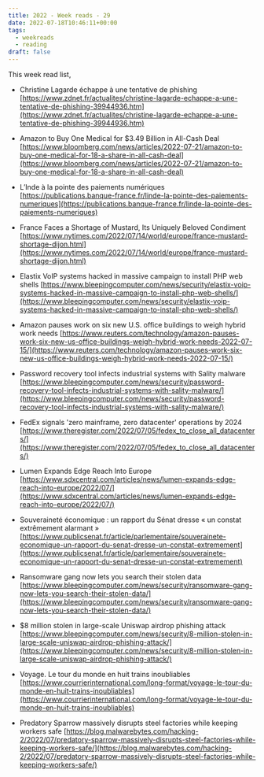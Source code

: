 ```yaml
---
title: 2022 - Week reads - 29
date: 2022-07-18T10:46:11+00:00
tags:
  - weekreads
  - reading
draft: false
---
```


This week read list,

- Christine Lagarde échappe à une tentative de phishing
[https://www.zdnet.fr/actualites/christine-lagarde-echappe-a-une-tentative-de-phishing-39944936.htm](https://www.zdnet.fr/actualites/christine-lagarde-echappe-a-une-tentative-de-phishing-39944936.htm)  

- Amazon to Buy One Medical for $3.49 Billion in All-Cash Deal
[https://www.bloomberg.com/news/articles/2022-07-21/amazon-to-buy-one-medical-for-18-a-share-in-all-cash-deal](https://www.bloomberg.com/news/articles/2022-07-21/amazon-to-buy-one-medical-for-18-a-share-in-all-cash-deal)  

- L’Inde à la pointe des paiements numériques
[https://publications.banque-france.fr/linde-la-pointe-des-paiements-numeriques](https://publications.banque-france.fr/linde-la-pointe-des-paiements-numeriques)  

- France Faces a Shortage of Mustard, Its Uniquely Beloved Condiment
[https://www.nytimes.com/2022/07/14/world/europe/france-mustard-shortage-dijon.html](https://www.nytimes.com/2022/07/14/world/europe/france-mustard-shortage-dijon.html)  

- Elastix VoIP systems hacked in massive campaign to install PHP web shells
[https://www.bleepingcomputer.com/news/security/elastix-voip-systems-hacked-in-massive-campaign-to-install-php-web-shells/](https://www.bleepingcomputer.com/news/security/elastix-voip-systems-hacked-in-massive-campaign-to-install-php-web-shells/)  

- Amazon pauses work on six new U.S. office buildings to weigh hybrid work needs
[https://www.reuters.com/technology/amazon-pauses-work-six-new-us-office-buildings-weigh-hybrid-work-needs-2022-07-15/](https://www.reuters.com/technology/amazon-pauses-work-six-new-us-office-buildings-weigh-hybrid-work-needs-2022-07-15/)  

- Password recovery tool infects industrial systems with Sality malware
[https://www.bleepingcomputer.com/news/security/password-recovery-tool-infects-industrial-systems-with-sality-malware/](https://www.bleepingcomputer.com/news/security/password-recovery-tool-infects-industrial-systems-with-sality-malware/)  

- FedEx signals 'zero mainframe, zero datacenter' operations by 2024
[https://www.theregister.com/2022/07/05/fedex_to_close_all_datacenters/](https://www.theregister.com/2022/07/05/fedex_to_close_all_datacenters/)  

- Lumen Expands Edge Reach Into Europe
[https://www.sdxcentral.com/articles/news/lumen-expands-edge-reach-into-europe/2022/07/](https://www.sdxcentral.com/articles/news/lumen-expands-edge-reach-into-europe/2022/07/)  

- Souveraineté économique : un rapport du Sénat dresse « un constat extrêmement alarmant »
[https://www.publicsenat.fr/article/parlementaire/souverainete-economique-un-rapport-du-senat-dresse-un-constat-extremement](https://www.publicsenat.fr/article/parlementaire/souverainete-economique-un-rapport-du-senat-dresse-un-constat-extremement)  

- Ransomware gang now lets you search their stolen data
[https://www.bleepingcomputer.com/news/security/ransomware-gang-now-lets-you-search-their-stolen-data/](https://www.bleepingcomputer.com/news/security/ransomware-gang-now-lets-you-search-their-stolen-data/)  

- $8 million stolen in large-scale Uniswap airdrop phishing attack
[https://www.bleepingcomputer.com/news/security/8-million-stolen-in-large-scale-uniswap-airdrop-phishing-attack/](https://www.bleepingcomputer.com/news/security/8-million-stolen-in-large-scale-uniswap-airdrop-phishing-attack/)  

- Voyage. Le tour du monde en huit trains inoubliables
[https://www.courrierinternational.com/long-format/voyage-le-tour-du-monde-en-huit-trains-inoubliables](https://www.courrierinternational.com/long-format/voyage-le-tour-du-monde-en-huit-trains-inoubliables)  

- Predatory Sparrow massively disrupts steel factories while keeping workers safe
[https://blog.malwarebytes.com/hacking-2/2022/07/predatory-sparrow-massively-disrupts-steel-factories-while-keeping-workers-safe/](https://blog.malwarebytes.com/hacking-2/2022/07/predatory-sparrow-massively-disrupts-steel-factories-while-keeping-workers-safe/)  
